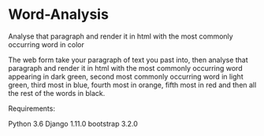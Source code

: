 # Word-Analysis
 Analyse that paragraph and render it in html with the most commonly occurring word in color

The web form take your paragraph of text you past into, then analyse that paragraph and render it in html with the most 
commonly occurring word appearing in dark green, second most commonly occurring word in light green, third most in blue,
fourth most in orange, fifth most in red and then all the rest of the words in black.

Requirements:

Python 3.6
Django 1.11.0
bootstrap 3.2.0
